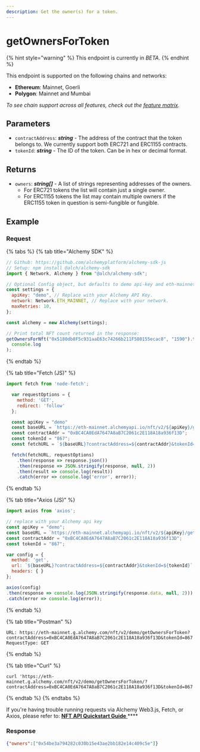 ```yaml
---
description: Get the owner(s) for a token.
---
```


# getOwnersForToken

{% hint style="warning" %}
This endpoint is currently in _BETA_.&#x20;
{% endhint %}

This endpoint is supported on the following chains and networks:

* **Ethereum**: Mainnet, Goerli
* **Polygon**: Mainnet and Mumbai

_To see chain support across all features, check out the_ [_feature matrix_](../../apis/feature-support-by-chain.md)_._

## Parameters

* `contractAddress`: _**string**_ - The address of the contract that the token belongs to. We currently support both ERC721 and ERC1155 contracts.
* `tokenId`: _**string**_ - The ID of the token. Can be in hex or decimal format.

## Returns

* `owners`: _**string\[]**_ - A list of strings representing addresses of the owners.
  * For ERC721 tokens the list will contain just a single owner.
  * For ERC1155 tokens the list may contain multiple owners if the ERC1155 token in question is semi-fungible or fungible.&#x20;

## Example

### Request

{% tabs %}
{% tab title="Alchemy SDK" %}
```javascript
// Github: https://github.com/alchemyplatform/alchemy-sdk-js
// Setup: npm install @alch/alchemy-sdk
import { Network, Alchemy } from "@alch/alchemy-sdk";

// Optional Config object, but defaults to demo api-key and eth-mainnet.
const settings = {
  apiKey: "demo", // Replace with your Alchemy API Key.
  network: Network.ETH_MAINNET, // Replace with your network.
  maxRetries: 10,
};

const alchemy = new Alchemy(settings);

// Print total NFT count returned in the response:
getOwnersForNft("0x5180db8F5c931aaE63c74266b211F580155ecac8", "1590").then(
  console.log
);
```
{% endtab %}

{% tab title="Fetch (JS)" %}
```javascript
import fetch from 'node-fetch';

  var requestOptions = {
    method: 'GET',
    redirect: 'follow'
  };

  const apiKey = "demo"
  const baseURL = `https://eth-mainnet.alchemyapi.io/nft/v2/${apiKey}/getOwnersForToken`;
  const contractAddr = "0xBC4CA0EdA7647A8aB7C2061c2E118A18a936f13D";
  const tokenId = "867";
  const fetchURL = `${baseURL}?contractAddress=${contractAddr}&tokenId=${tokenId}`;

  fetch(fetchURL, requestOptions)
    .then(response => response.json())
    .then(response => JSON.stringify(response, null, 2))
    .then(result => console.log(result))
    .catch(error => console.log('error', error));
```
{% endtab %}

{% tab title="Axios (JS)" %}
```javascript
import axios from 'axios';

// replace with your Alchemy api key
const apiKey = "demo";
const baseURL = `https://eth-mainnet.alchemyapi.io/nft/v2/${apiKey}/getOwnersForToken`;
const contractAddr = "0xBC4CA0EdA7647A8aB7C2061c2E118A18a936f13D";
const tokenId = "867";

var config = {
  method: 'get',
  url: `${baseURL}?contractAddress=${contractAddr}&tokenId=${tokenId}`,
  headers: { }
};

axios(config)
.then(response => console.log(JSON.stringify(response.data, null, 2)))
.catch(error => console.log(error));
```
{% endtab %}

{% tab title="Postman" %}
```http
URL: https://eth-mainnet.g.alchemy.com/nft/v2/demo/getOwnersForToken?contractAddress=0xBC4CA0EdA7647A8aB7C2061c2E118A18a936f13D&tokenId=867
RequestType: GET
```
{% endtab %}

{% tab title="Curl" %}
```
curl 'https://eth-mainnet.g.alchemy.com/nft/v2/demo/getOwnersForToken/?contractAddress=0xBC4CA0EdA7647A8aB7C2061c2E118A18a936f13D&tokenId=867'
```
{% endtab %}
{% endtabs %}

If you're having trouble running requests via Alchemy Web3.js, Fetch, or Axios, please refer to: [**NFT API Quickstart Guide** ](nft-api-quickstart-guide.md)****

### Response

```json
{"owners":["0x54be3a794282c030b15e43ae2bb182e14c409c5e"]}
```
